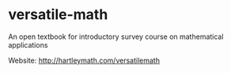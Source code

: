 # versatile-math
An open textbook for introductory survey course on mathematical applications

Website: <http://hartleymath.com/versatilemath>
